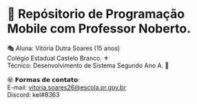 # 📖 Repósitorio de Programação Mobile com Professor Noberto. 
🎭 Aluna: Vitória Dutra Soares (15 anos)                                      
Colégio Estadual Castelo Branco. ⚜                                       
Técnico: Desenvolvimento de Sistema Segundo Ano A. 🔰                                      

㊙️ 𝗙𝗼𝗿𝗺𝗮𝘀 𝗱𝗲 𝗰𝗼𝗻𝘁𝗮𝘁𝗼:                                      
E-mail: vitoria.soares26@escola.pr.gov.br                                      
Discord: keI#8363                                      
